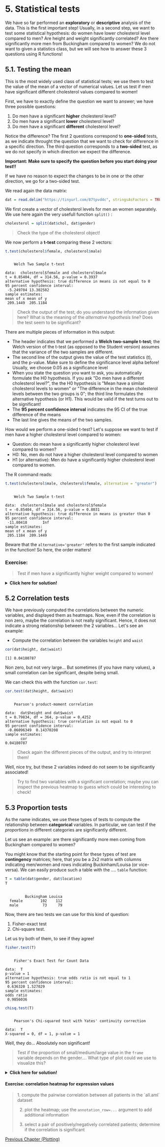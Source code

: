 # 5. Statistical tests

We have so far performed an **exploratory** or **descriptive** analysis of the data. This is the first important step! 
Usually, in a second step, we want to test some statistical hypothesis: do women have lower cholesterol level compared to men? Are height and weight significantly correlated? Are there significantly more men from Buckingham compared to women?
We do not want to given a statistics class, but we will see how to answer these 3 questions using R functions!


## 5.1. Testing the mean

This is the most widely used class of statistical tests; we use them to test the value of the mean of a vector of numerical values. Let us test if men have significant different cholesterol values compared to women!

First, we have to exactly define the question we want to answer; we have three possible questions:

1. Do men have a significant **higher** cholesterol level?
2. Do men have a significant **lower** cholesterol level?
3. Do men have a significant **different** cholesterol level?

Notice the difference? The first 2 questions correspond to **one-sided** tests, as we indicate throught the question that we want to check for difference in a specific direction. The third question corresponds to a **two-sided** test, as we do not specify in which direction we expect the difference. 

**Important: Make sure to specify the question before you start doing your test!!**

If we have no reason to expect the changes to be in one or the other direction, we go for a two-sided test.

We read again the data matrix:


```r
dat = read.delim("https://tinyurl.com/87tpvd4c", stringsAsFactors = TRUE)
```

We first create a vector of cholesterol levels for men an women separately. We use here again the very usefull function `split()` :


```r
cholesterol = split(dat$chol, dat$gender)
```

> Check the type of the cholesterol object!

We now perform a **t-test** comparing these 2 vectors:


```r
t.test(cholesterol$female, cholesterol$male)
```

```

	Welch Two Sample t-test

data:  cholesterol$female and cholesterol$male
t = 0.85404, df = 314.56, p-value = 0.3937
alternative hypothesis: true difference in means is not equal to 0
95 percent confidence interval:
 -5.249704 13.302582
sample estimates:
mean of x mean of y 
 209.1449  205.1184 
```

> Check the output of the test; do you understand the information given here?
> What is the meaning of the *alternative hypothesis* line?
> Does the test seem to be significant?



There are multiple pieces of information in this output:

* The header indicates that we performed a **Welch two-sample t-test**; the Welch version of the t-test (as opposed to the Student version) assumes that the variance of the two samples are different.
* The second line of the output gives the value of the test statistics (t), and the p-value. Make sure to define the significance level alpha before! Usually, we choose 0.05 as a significance level
* When you state the question you want to ask, you automatically formulate the H0 hypothesis. If you ask "Do men have a different cholesterol level?", the the H0 hypothesis is "Mean have a similar cholesterol levels to women" or "The difference in the mean cholesterol levels between the two groups is 0"; the third line formulates the alternative hypothesis (or H1). This would be valid if the test turns out to be significant!
* The **95 percent confidence interval** indicates the 95 CI of the true difference of the means
* The last line gives the means of the two samples.

How would we perform a one-sided t-test? Let's suppose we want to test if men have a higher cholesterol level compared to women:

* Question: do mean have a significantly higher cholesterol level compared to women?
* H0: No, men do not have a higher cholesterol level compared to women
* H1 (or alternative): Men do have a significantly higher cholesterol level compared to women.

The R command reads:


```r
t.test(cholesterol$male, cholesterol$female, alternative = "greater")
```

```

	Welch Two Sample t-test

data:  cholesterol$male and cholesterol$female
t = -0.85404, df = 314.56, p-value = 0.8031
alternative hypothesis: true difference in means is greater than 0
95 percent confidence interval:
 -11.80418       Inf
sample estimates:
mean of x mean of y 
 205.1184  209.1449 
```

Beware that the `alternative='greater'` refers to the first sample indicated in the function! So here, the order matters!

### Exercise: 

<blockquote>
Test if men have a significantly higher weight compared to women!
</blockquote>

<details>
<summary><b>Click here for solution!</b></summary>



```r
weights = split(dat$weight, dat$gender)
t.test(weights$male, weights$female, alternative = "greater")
```

Check again the corresponding violin plot!
</details> 
<p></p>


## 5.2 Correlation tests

We have previously computed the correlations between the numeric variables, and displayed them as heatmaps. Now, even if the correlation is non zero, maybe the correlation is not really significant. Hence, it does not indicate a strong relationship between the 2 variables... Let's see an example:

* Compute the correlation between the variables `height` and `waist`


```r
cor(dat$height, dat$waist)
```

```
[1] 0.04180787
```

Non zero, but not very large... But sometimes (if you have many values), a small correlation can be significant, despite being small.

We can check this with the function `cor.test`:


```r
cor.test(dat$height, dat$waist)
```

```

	Pearson's product-moment correlation

data:  dat$height and dat$waist
t = 0.79834, df = 364, p-value = 0.4252
alternative hypothesis: true correlation is not equal to 0
95 percent confidence interval:
 -0.06096349  0.14370208
sample estimates:
       cor 
0.04180787 
```

> Check again the different pieces of the output, and try to interpret them!

Well, nice  try, but these 2 variables indeed do not seem to be significantly associated!

> Try to find two variables with a significant correlation; maybe you can inspect the previous heatmap to guess which could be interesting to check!


## 5.3 Proportion tests

As the name indicates, we use these types of tests to compute the relationship between **categorical** variables. In particular, we can test if the *proportions* in different categories are significantly different.

Let us see an example: are there significantly more men coming from  Buckingham compared to women?

You might know that the starting point for these types of test are **contingency** matrices; here, that you be a 2x2 matrix with columns indicating men/women and rows indicating Buckinham/Louisa (or vice-versa). We can easily produce such a table with the .... `table` function:


```r
T = table(dat$gender, dat$location)
T
```

```
        
         Buckingham Louisa
  female        102    112
  male           73     79
```

Now, there are two tests we can use for this kind of question:

1. Fisher-exact test
2. Chi-square test.

Let us try both of them, to see if they agree!


```r
fisher.test(T)
```

```

	Fisher's Exact Test for Count Data

data:  T
p-value = 1
alternative hypothesis: true odds ratio is not equal to 1
95 percent confidence interval:
 0.636320 1.527029
sample estimates:
odds ratio 
 0.9856036 
```


```r
chisq.test(T)
```

```

	Pearson's Chi-squared test with Yates' continuity correction

data:  T
X-squared = 0, df = 1, p-value = 1
```

Well, they do... Absolutely non significant!


> Test if the proportion of small/medium/large value in the `frame` variable depends on the gender....
> What type of plot could we use to visualize this?

<details>
<summary><b>Click here for solution!</b></summary>


```r
## build the contigency table
T = table(dat$frame, dat$gender)

## perform test
chisq.test(T)
```

```

	Pearson's Chi-squared test

data:  T
X-squared = 19.199, df = 2, p-value = 6.777e-05
```

So there is a significant relations between gender and the frame variable! Hence the proportions are unequal!

We can try to do a **barplot** to visualize these differences, in particular a **stacked barplot**


```r
barplot(T)
```

![](05_test_files/figure-html/unnamed-chunk-12-1.png)<!-- -->

Nice, but we could choose nicer colors!


```r
library(RColorBrewer)
col.frame = brewer.pal(3, "Set1")
```


```r
barplot(T, col = col.frame)
```

![](05_test_files/figure-html/unnamed-chunk-14-1.png)<!-- -->

By the way, can we add a legend??


```r
barplot(T, col = col.frame)
legend("topright", legend = rownames(T), fill = col.frame)
```

![](05_test_files/figure-html/unnamed-chunk-15-1.png)<!-- -->

Nice!!

</details>
<p></p>


#### Exercise: correlation heatmap for expression values

<blockquote>
1. compute the pairwise correlation between all patients in the `all.aml` dataset

2. plot the heatmap; use the `annotation_row=...` argument to add additional information

3. select a pair of positively/negatively correlated patients; determine if the correlation is significant
</blockquote>

[Previous Chapter (Plotting)](./04_plotting.md)